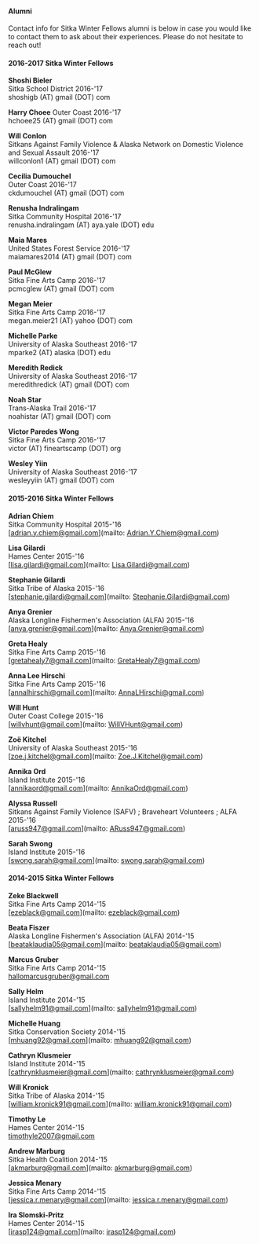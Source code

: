 #### Alumni

Contact info for Sitka Winter Fellows alumni is below in case you would like to contact them to ask about their experiences. Please do not hesitate to reach out! 

#### 2016-2017 Sitka Winter Fellows

**Shoshi Bieler**  
Sitka School District 2016-'17  
shoshigb (AT) gmail (DOT) com

**Harry Choee** 
Outer Coast 2016-'17  
hchoee25 (AT) gmail (DOT) com

**Will Conlon**  
Sitkans Against Family Violence & Alaska Network on Domestic Violence and Sexual Assault 2016-'17  
willconlon1 (AT) gmail (DOT) com

**Cecilia Dumouchel**  
Outer Coast 2016-'17  
ckdumouchel (AT) gmail (DOT) com

**Renusha Indralingam**  
Sitka Community Hospital 2016-'17  
renusha.indralingam (AT) aya.yale (DOT) edu

**Maia Mares**  
United States Forest Service 2016-'17  
maiamares2014 (AT) gmail (DOT) com

**Paul McGlew**  
Sitka Fine Arts Camp 2016-'17  
pcmcglew (AT) gmail (DOT) com

**Megan Meier**  
Sitka Fine Arts Camp 2016-'17  
megan.meier21 (AT) yahoo (DOT) com

**Michelle Parke**  
University of Alaska Southeast 2016-'17  
mparke2 (AT) alaska (DOT) edu

**Meredith Redick**  
University of Alaska Southeast 2016-'17  
meredithredick (AT) gmail (DOT) com

**Noah Star**  
Trans-Alaska Trail 2016-'17  
noahistar (AT) gmail (DOT) com

**Victor Paredes Wong**  
Sitka Fine Arts Camp 2016-'17  
victor (AT) fineartscamp (DOT) org

**Wesley Yiin**  
University of Alaska Southeast 2016-'17  
wesleyyiin (AT) gmail (DOT) com


#### 2015-2016 Sitka Winter Fellows

**Adrian Chiem**  
Sitka Community Hospital 2015-'16  
[adrian.y.chiem@gmail.com](mailto: Adrian.Y.Chiem@gmail.com)

**Lisa Gilardi**  
Hames Center 2015-'16  
[lisa.gilardi@gmail.com](mailto: Lisa.Gilardi@gmail.com)

**Stephanie Gilardi**  
Sitka Tribe of Alaska 2015-'16  
[stephanie.gilardi@gmail.com](mailto: Stephanie.Gilardi@gmail.com)

**Anya Grenier**  
Alaska Longline Fishermen's Association (ALFA) 2015-'16  
[anya.grenier@gmail.com](mailto: Anya.Grenier@gmail.com)

**Greta Healy**  
Sitka Fine Arts Camp 2015-'16  
[gretahealy7@gmail.com](mailto: GretaHealy7@gmail.com)

**Anna Lee Hirschi**  
Sitka Fine Arts Camp 2015-'16  
[annalhirschi@gmail.com](mailto: AnnaLHirschi@gmail.com)

**Will Hunt**  
Outer Coast College 2015-'16  
[willvhunt@gmail.com](mailto: WillVHunt@gmail.com)

**Zoë Kitchel**  
University of Alaska Southeast 2015-'16  
[zoe.j.kitchel@gmail.com](mailto: Zoe.J.Kitchel@gmail.com)

**Annika Ord**  
Island Institute 2015-'16  
[annikaord@gmail.com](mailto: AnnikaOrd@gmail.com)

**Alyssa Russell**  
Sitkans Against Family Violence (SAFV) ; Braveheart Volunteers ; ALFA  2015-'16  
[aruss947@gmail.com](mailto: ARuss947@gmail.com)

**Sarah Swong**  
Island Institute 2015-'16  
[swong.sarah@gmail.com](mailto: swong.sarah@gmail.com)


#### 2014-2015 Sitka Winter Fellows

**Zeke Blackwell**  
Sitka Fine Arts Camp 2014-'15  
[ezeblack@gmail.com](mailto: ezeblack@gmail.com)

**Beata Fiszer**  
Alaska Longline Fishermen's Association (ALFA) 2014-'15  
[beataklaudia05@gmail.com](mailto: beataklaudia05@gmail.com)

**Marcus Gruber**  
Sitka Fine Arts Camp 2014-'15  
[hallomarcusgruber@gmail.com](mailto:hallomarcusgruber@gmail.com)

**Sally Helm**  
Island Institute 2014-'15  
[sallyhelm91@gmail.com](mailto: sallyhelm91@gmail.com)

**Michelle Huang**  
Sitka Conservation Society 2014-'15  
[mhuang92@gmail.com](mailto: mhuang92@gmail.com)

**Cathryn Klusmeier**  
Island Institute 2014-'15  
[cathrynklusmeier@gmail.com](mailto: cathrynklusmeier@gmail.com)

**Will Kronick**  
Sitka Tribe of Alaska 2014-'15  
[william.kronick91@gmail.com](mailto: william.kronick91@gmail.com)

**Timothy Le**  
Hames Center 2014-'15  
[timothyle2007@gmail.com](mailto:timothyle2007@gmail.com)

**Andrew Marburg**  
Sitka Health Coalition 2014-'15  
[akmarburg@gmail.com](mailto: akmarburg@gmail.com)

**Jessica Menary**  
Sitka Fine Arts Camp 2014-'15  
[jessica.r.menary@gmail.com](mailto: jessica.r.menary@gmail.com)

**Ira Slomski-Pritz**  
Hames Center 2014-'15  
[irasp124@gmail.com](mailto: irasp124@gmail.com)

























